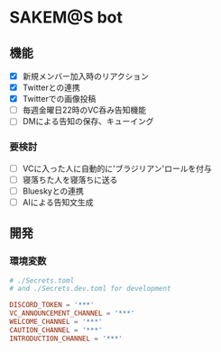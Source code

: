 # SAKEM@S bot

## 機能

- [x] 新規メンバー加入時のリアクション
- [x] Twitterとの連携
- [x] Twitterでの画像投稿
- [ ] 毎週金曜日22時のVC呑み告知機能
- [ ] DMによる告知の保存、キューイング

### 要検討

- [ ] VCに入った人に自動的に'ブラジリアン'ロールを付与
- [ ] 寝落ちた人を寝落ちに送る
- [ ] Blueskyとの連携
- [ ] AIによる告知文生成

## 開発

### 環境変数

```toml
# ./Secrets.toml
# and ./Secrets.dev.toml for development

DISCORD_TOKEN = '***'
VC_ANNOUNCEMENT_CHANNEL = '***'
WELCOME_CHANNEL = '***'
CAUTION_CHANNEL = '***'
INTRODUCTION_CHANNEL = '***'
```

